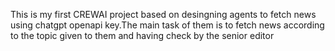 This is my first CREWAI project based on desingning agents to fetch news using chatgpt openapi key.The main task of them is to fetch news according to the topic given to them and having check by the senior editor
